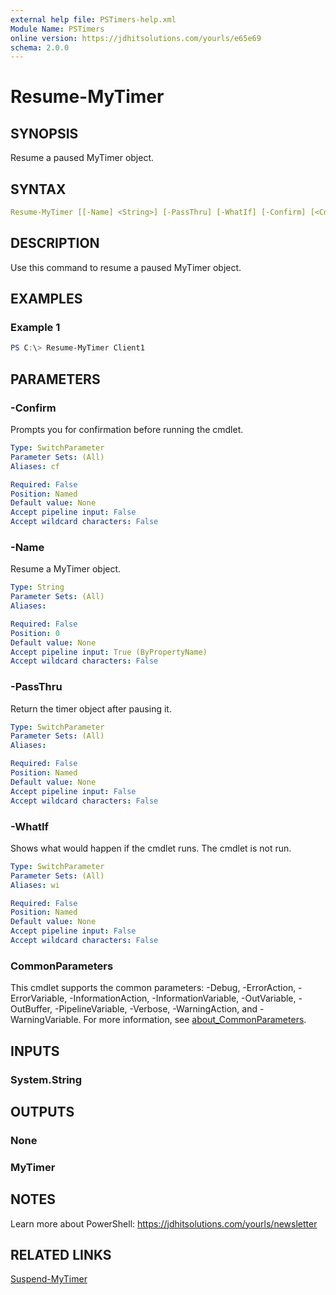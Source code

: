```yaml
---
external help file: PSTimers-help.xml
Module Name: PSTimers
online version: https://jdhitsolutions.com/yourls/e65e69
schema: 2.0.0
---
```


# Resume-MyTimer

## SYNOPSIS

Resume a paused MyTimer object.

## SYNTAX

```yaml
Resume-MyTimer [[-Name] <String>] [-PassThru] [-WhatIf] [-Confirm] [<CommonParameters>]
```

## DESCRIPTION

Use this command to resume a paused MyTimer object.

## EXAMPLES

### Example 1

```powershell
PS C:\> Resume-MyTimer Client1
```

## PARAMETERS

### -Confirm

Prompts you for confirmation before running the cmdlet.

```yaml
Type: SwitchParameter
Parameter Sets: (All)
Aliases: cf

Required: False
Position: Named
Default value: None
Accept pipeline input: False
Accept wildcard characters: False
```

### -Name

Resume a MyTimer object.

```yaml
Type: String
Parameter Sets: (All)
Aliases:

Required: False
Position: 0
Default value: None
Accept pipeline input: True (ByPropertyName)
Accept wildcard characters: False
```

### -PassThru

Return the timer object after pausing it.

```yaml
Type: SwitchParameter
Parameter Sets: (All)
Aliases:

Required: False
Position: Named
Default value: None
Accept pipeline input: False
Accept wildcard characters: False
```

### -WhatIf

Shows what would happen if the cmdlet runs.
The cmdlet is not run.

```yaml
Type: SwitchParameter
Parameter Sets: (All)
Aliases: wi

Required: False
Position: Named
Default value: None
Accept pipeline input: False
Accept wildcard characters: False
```

### CommonParameters

This cmdlet supports the common parameters: -Debug, -ErrorAction, -ErrorVariable, -InformationAction, -InformationVariable, -OutVariable, -OutBuffer, -PipelineVariable, -Verbose, -WarningAction, and -WarningVariable. For more information, see [about_CommonParameters](http://go.microsoft.com/fwlink/?LinkID=113216).

## INPUTS

### System.String

## OUTPUTS

### None

### MyTimer

## NOTES

Learn more about PowerShell: https://jdhitsolutions.com/yourls/newsletter

## RELATED LINKS

[Suspend-MyTimer](Suspend-MyTimer.md)
